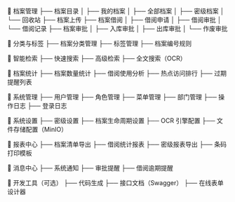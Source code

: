 📁 档案管理
├── 档案目录
│   ├── 我的档案
│   ├── 全部档案
│   ├── 密级档案
│   └── 回收站
├── 档案上传
├── 档案借阅
│   ├── 借阅申请
│   ├── 借阅审批
│   └── 借阅记录
├── 档案审批
│   ├── 入库审批
│   ├── 出库审批
│   └── 作废审批

📁 分类与标签
├── 档案分类管理
├── 标签管理
├── 档案编号规则

📁 智能检索
├── 快速搜索
├── 高级检索
├── 全文搜索（OCR）

📁 档案统计
├── 档案数量统计
├── 借阅使用分析
├── 热点访问排行
├── 过期提醒列表

📁 系统管理
├── 用户管理
├── 角色管理
├── 菜单管理
├── 部门管理
├── 操作日志
├── 登录日志

📁 系统设置
├── 密级设置
├── 档案生命周期设置
├── OCR 引擎配置
├── 文件存储配置（MinIO）

📁 报表中心
├── 档案清单导出
├── 借阅统计报表
├── 密级报表导出
├── 条码打印模板

📁 消息中心
├── 系统通知
├── 审批提醒
├── 借阅逾期提醒

📁 开发工具（可选）
├── 代码生成
├── 接口文档（Swagger）
├── 在线表单设计器
